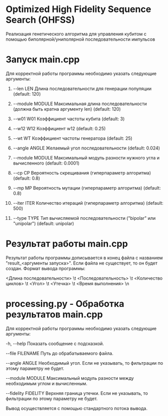 # Optimized High Fidelity Sequence Search (OHFSS)
Реализация генетического алгоритма для управления кубитом с помощью биполярной/униполярной последовательности импульсов

# Запуск main.cpp
Для корректной работы программы необходимо указать следующие аргументы:

1. --len LEN
  Длина последовательности для генерации популяции (default: 120)

2. --module MODULE
  Максимальная длина последовательности (должна быть кратна аргументу len) (default: 120)

3. --w01 W01
  Коэффициент частоты кубита (default: 3)

4. --w12 W12
  Коэффициент w12 (default: 0.25)

5. --wt WT
  Коэффициент частоты генератора (default: 25)

6. --angle ANGLE
  Желаемый угол последовательности (default: 0.024)

7. --module MODULE
  Максимальный модуль разности нужного угла и вычисленного (default: 0.0001)

8. --cp CP
  Вероятность скрещивания (гиперпараметр алгоритма) (default: 0.8)

9. --mp MP
  Вероятность мутации (гиперпараметр алгоритма) (default: 0.8)

10. --iter ITER
  Количество итераций (гиперпараметр алгоритма) (default: 500)

11. --type TYPE
  Тип вычисляемой последовательности ("bipolar" или "unipolar") (default: unipolar)

# Результат работы main.cpp
Результат работы программы дописывается в конец файла с названием "result_<аргументы запуска>". Если файла не существует, то он будет создан.
Формат вывода программы:

<Длина последовательности> \t <Последовательность> \t <Количество циклов> \t <Угол> \t <Утечка> \t <Время выполнения> \n

# processing.py - Обработка результатов main.cpp
Для корректной работы программы необходимо указать следующие аргументы:

-h, --help           Показать сообщение с подсказкой.

--file FILENAME      Путь до обрабатываемого файла.

--angle ANGLE        Необходимый угол. Если не указывать, то фильтрации по этому параметру не будет.

--module MODULE      Максимальный модуль разности между необходимым углом и вычисленным.

--fidelity FIDELITY  Верхняя граница утечки. Если не указывать, то фильтрации по этому параметру не будет.

Вывод осуществляется с помощью стандартного потока вывода.
